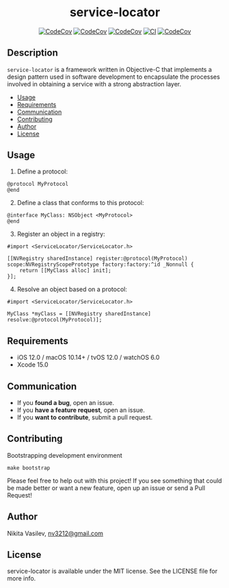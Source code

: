 <h1 align="center" style="margin-top: 0px;">service-locator</h1>

<p align="center">
<a href="https://cocoapods.org/pods/ServiceLocator"><img alt="CodeCov" src="https://img.shields.io/cocoapods/v/ServiceLocator.svg?style=flat"></a>
<a href="https://cocoapods.org/pods/ServiceLocator"><img alt="CodeCov" src="https://img.shields.io/cocoapods/l/ServiceLocator.svg?style=flat"></a>
<a href="https://cocoapods.org/pods/ServiceLocator"><img alt="CodeCov" src="https://img.shields.io/cocoapods/p/ServiceLocator.svg?style=flat"></a>
<a href="https://github.com/space-code/service-locator"><img alt="CI" src="https://github.com/space-code/service-locator/actions/workflows/ci.yml/badge.svg?branch=main"></a>
<a href="https://codecov.io/gh/space-code/service-locator"><img alt="CodeCov" src="https://codecov.io/github/space-code/service-locator/graph/badge.svg?token=ZVqs36MzGZ"></a> 
</p>

## Description
`service-locator` is a framework written in Objective-C that implements a design pattern used in software development to encapsulate the processes involved in obtaining a service with a strong abstraction layer.

- [Usage](#usage)
- [Requirements](#requirements)
- [Communication](#communication)
- [Contributing](#contributing)
- [Author](#author)
- [License](#license)

## Usage

1. Define a protocol:

```objc
@protocol MyProtocol
@end
```

2. Define a class that conforms to this protocol:

```objc
@interface MyClass: NSObject <MyProtocol>
@end
```

3. Register an object in a registry:

```objc
#import <ServiceLocator/ServiceLocator.h>

[[NVRegistry sharedInstance] register:@protocol(MyProtocol) scope:NVRegistryScopePrototype factory:factory:^id _Nonnull {
    return [[MyClass alloc] init];
}];
```

4. Resolve an object based on a protocol:

```objc
#import <ServiceLocator/ServiceLocator.h>

MyClass *myClass = [[NVRegistry sharedInstance] resolve:@protocol(MyProtocol)];
```

## Requirements
- iOS 12.0 / macOS 10.14+ / tvOS 12.0 / watchOS 6.0
- Xcode 15.0

## Communication
- If you **found a bug**, open an issue.
- If you **have a feature request**, open an issue.
- If you **want to contribute**, submit a pull request.

## Contributing
Bootstrapping development environment

```
make bootstrap
```

Please feel free to help out with this project! If you see something that could be made better or want a new feature, open up an issue or send a Pull Request!

## Author
Nikita Vasilev, nv3212@gmail.com

## License
service-locator is available under the MIT license. See the LICENSE file for more info.